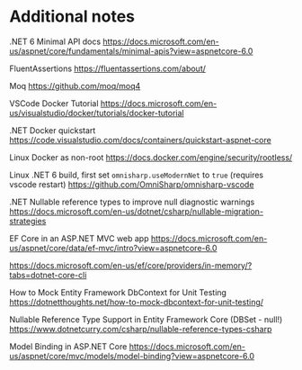 # Additional notes

.NET 6 Minimal API docs
https://docs.microsoft.com/en-us/aspnet/core/fundamentals/minimal-apis?view=aspnetcore-6.0

FluentAssertions
https://fluentassertions.com/about/

Moq
https://github.com/moq/moq4

VSCode Docker Tutorial
https://docs.microsoft.com/en-us/visualstudio/docker/tutorials/docker-tutorial

.NET Docker quickstart
https://code.visualstudio.com/docs/containers/quickstart-aspnet-core

Linux Docker as non-root
https://docs.docker.com/engine/security/rootless/

Linux .NET 6 build, first set `omnisharp.useModernNet` to `true` (requires vscode restart)
https://github.com/OmniSharp/omnisharp-vscode

.NET Nullable reference types to improve null diagnostic warnings
https://docs.microsoft.com/en-us/dotnet/csharp/nullable-migration-strategies

EF Core in an ASP.NET MVC web app
https://docs.microsoft.com/en-us/aspnet/core/data/ef-mvc/intro?view=aspnetcore-6.0

https://docs.microsoft.com/en-us/ef/core/providers/in-memory/?tabs=dotnet-core-cli

How to Mock Entity Framework DbContext for Unit Testing
https://dotnetthoughts.net/how-to-mock-dbcontext-for-unit-testing/

Nullable Reference Type Support in Entity Framework Core (DBSet - null!)
https://www.dotnetcurry.com/csharp/nullable-reference-types-csharp

Model Binding in ASP.NET Core
https://docs.microsoft.com/en-us/aspnet/core/mvc/models/model-binding?view=aspnetcore-6.0
